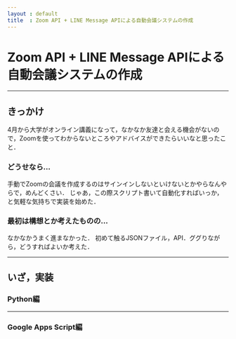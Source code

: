 ```yaml
---
layout : default
title  : Zoom API + LINE Message APIによる自動会議システムの作成
---
```

<meta name="viewport" content="width=device-width,initial-scale=1">

#  Zoom API + LINE Message APIによる自動会議システムの作成
---
##  きっかけ
4月から大学がオンライン講義になって，なかなか友達と会える機会がないので，Zoomを使ってわからないところやアドバイスができたらいいなと思ったこと．

### どうせなら…
手動でZoomの会議を作成するのはサインインしないといけないとかやらなんやらで，めんどくさい．
じゃあ，この際スクリプト書いて自動化すればいっか，と気軽な気持ちで実装を始めた．

### 最初は構想とか考えたものの…
なかなかうまく進まなかった．
初めて触るJSONファイル，API．ググりながら，どうすればよいか考えた．

---
##  いざ，実装
###    Python編
---
###     Google Apps Script編




